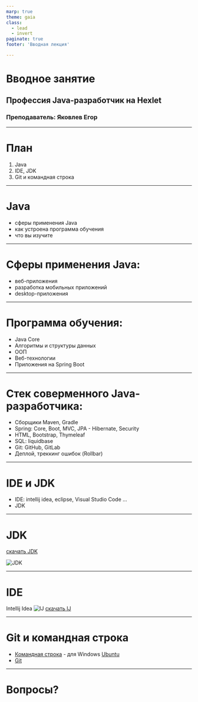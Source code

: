 ```yaml
---
marp: true
theme: gaia
class:
  - lead
  - invert
paginate: true
footer: 'Вводная лекция'

---
```


# Вводное занятие
## Профессия Java-разработчик на Hexlet
### Преподаватель: Яковлев Егор
<!-- _color: white -->

---
# План

1. Java
2. IDE, JDK
3. Git и командная строка

---

# Java
* сферы применения Java
* как устроена программа обучения
* что вы изучите
---

# Сферы применения Java:
* веб-приложения
* разработка мобильных приложений
* desktop-приложения
---

# Программа обучения:
* Java Core
* Алгоритмы и структуры данных
* ООП
* Веб-технологии
* Приложения на Spring Boot
---

# Стек соверменного Java-разработчика:
* Сборщики Maven, Gradle
* Spring: Core, Boot, MVC, JPA - Hibernate, Security
* HTML, Bootstrap, Thymeleaf
* SQL: liquidbase
* Git: GitHub, GitLab
* Деплой, треккинг ошибок (Rollbar)
---

# IDE и JDK

* IDE: intellij idea, eclipse, Visual Studio Code ...
* JDK

---
# JDK

[скачать JDK](https://www.oracle.com/ru/java/technologies/javase-downloads.html "JDK")

![JDK](./jdk_logo.jpg "JDK")

---
# IDE
Intellij Idea
![IJ](./ij_logo.jpg "ij")
[скачать IJ](https://www.jetbrains.com/idea/ "IJ")

---
# Git и командная строка

* [Командная строка](https://ru.hexlet.io/courses/cli-basics "Командная строка") - для Windows [Ubuntu](https://www.microsoft.com/en-us/p/ubuntu/9nblggh4msv6 "Ubuntu (WSL)")
* [Git](https://ru.hexlet.io/courses/intro_to_git "git")

---

# Вопросы?

